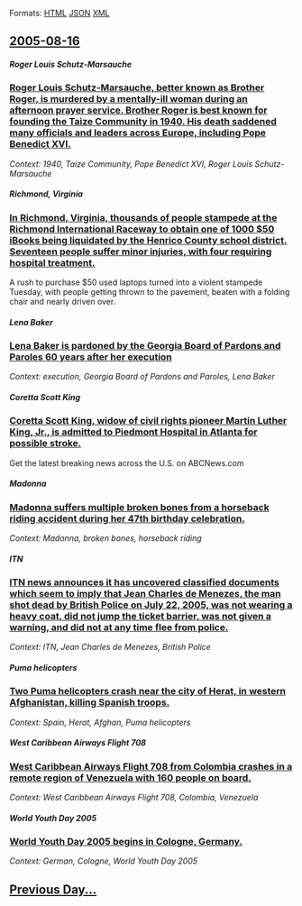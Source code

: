 
Formats: [HTML](2005/08/16/index.html)  [JSON](2005/08/16/index.json)  [XML](2005/08/16/index.xml)  

## [2005-08-16](/news/2005/08/16/index.md)

##### Roger Louis Schutz-Marsauche
### [ Roger Louis Schutz-Marsauche, better known as Brother Roger, is murdered by a mentally-ill woman during an afternoon prayer service. Brother Roger is best known for founding the Taize Community in 1940. His death saddened many officials and leaders across Europe, including Pope Benedict XVI. ](/news/2005/08/16/roger-louis-schutz-marsauche-better-known-as-brother-roger-is-murdered-by-a-mentally-ill-woman-during-an-afternoon-prayer-service-brothe.md)
_Context: 1940, Taize Community, Pope Benedict XVI, Roger Louis Schutz-Marsauche_

##### Richmond, Virginia
### [ In Richmond, Virginia, thousands of people stampede at the Richmond International Raceway to obtain one of 1000 $50 iBooks being liquidated by the Henrico County school district. Seventeen people suffer minor injuries, with four requiring hospital treatment. ](/news/2005/08/16/in-richmond-virginia-thousands-of-people-stampede-at-the-richmond-international-raceway-to-obtain-one-of-1000-50-ibooks-being-liquidated.md)
A rush to purchase $50 used laptops turned into a violent stampede Tuesday, with people getting thrown to the pavement, beaten with a folding chair and nearly driven over. 

##### Lena Baker
### [ Lena Baker is pardoned by the Georgia Board of Pardons and Paroles 60 years after her execution ](/news/2005/08/16/lena-baker-is-pardoned-by-the-georgia-board-of-pardons-and-paroles-60-years-after-her-execution.md)
_Context: execution, Georgia Board of Pardons and Paroles, Lena Baker_

##### Coretta Scott King
### [ Coretta Scott King, widow of civil rights pioneer Martin Luther King, Jr., is admitted to Piedmont Hospital in Atlanta for possible stroke. ](/news/2005/08/16/coretta-scott-king-widow-of-civil-rights-pioneer-martin-luther-king-jr-is-admitted-to-piedmont-hospital-in-atlanta-for-possible-stroke.md)
Get the latest breaking news across the U.S. on ABCNews.com

##### Madonna
### [ Madonna suffers multiple broken bones from a horseback riding accident during her 47th birthday celebration. ](/news/2005/08/16/madonna-suffers-multiple-broken-bones-from-a-horseback-riding-accident-during-her-47th-birthday-celebration.md)
_Context: Madonna, broken bones, horseback riding_

##### ITN
### [ ITN news announces it has uncovered classified documents which seem to imply that Jean Charles de Menezes, the man shot dead by British Police on July 22, 2005, was not wearing a heavy coat, did not jump the ticket barrier, was not given a warning, and did not at any time flee from police. ](/news/2005/08/16/itn-news-announces-it-has-uncovered-classified-documents-which-seem-to-imply-that-jean-charles-de-menezes-the-man-shot-dead-by-british-pol.md)
_Context: ITN, Jean Charles de Menezes, British Police_

##### Puma helicopters
### [ Two Puma helicopters crash near the city of Herat, in western Afghanistan, killing Spanish troops. ](/news/2005/08/16/two-puma-helicopters-crash-near-the-city-of-herat-in-western-afghanistan-killing-spanish-troops.md)
_Context: Spain, Herat, Afghan, Puma helicopters_

##### West Caribbean Airways Flight 708
### [ West Caribbean Airways Flight 708 from Colombia crashes in a remote region of Venezuela with 160 people on board. ](/news/2005/08/16/west-caribbean-airways-flight-708-from-colombia-crashes-in-a-remote-region-of-venezuela-with-160-people-on-board.md)
_Context: West Caribbean Airways Flight 708, Colombia, Venezuela_

##### World Youth Day 2005
### [ World Youth Day 2005 begins in Cologne, Germany. ](/news/2005/08/16/world-youth-day-2005-begins-in-cologne-germany.md)
_Context: German, Cologne, World Youth Day 2005_

## [Previous Day...](/news/2005/08/15/index.md)

